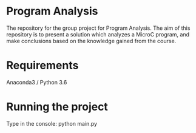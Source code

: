 # Program Analysis
The repository for the group project for Program Analysis.
The aim of this repository is to present a solution which analyzes a MicroC program,
and make conclusions based on the knowledge gained from the course.

# Requirements
Anaconda3 / Python 3.6

# Running the project
Type in the console: python main.py
